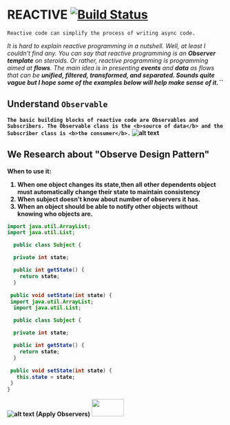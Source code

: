 # REACTIVE [![Build Status](https://travis-ci.org/nomensa/jquery.hide-show.svg)](https://travis-ci.org/nomensa/jquery.hide-show.svg?branch=master)

   ```Reactive code can simplify the process of writing async code.```

<p><i>It is hard to explain reactive programming in a nutshell. Well, at least I couldn’t find any. You can say that reactive programming is an <b>Observer template</b> on steroids. Or rather, reactive programming is programming aimed at <b>flows</b>. The main idea is in presenting <b>events</b> and <b>data</b> as flows that can be <b>unified<b>, <b>filtered</b>, <b>transformed</b>, and <b>separated</b>. Sounds quite <b>vague</b> but I hope some of the examples below will help make sense of it.``</i></p>
  
## Understand `Observable`

``The basic building blocks of reactive code are Observables and Subscribers. The Observable class is the <b>source of data</b> and the Subscriber class is <b>the consumer</b>.``
![alt text](https://github.com/danisluis6/RxJava-Introduction/blob/level_research_reactive/Deeply/1.png)

## We Research about "Observe Design Pattern"

When to use it:
1. When one object changes its state,then all other dependents object must automatically change their state to maintain consistency
2. When subject doesn't know about number of observers it has.
3. When an object should be able to notify other objects without knowing who objects are.

```java
import java.util.ArrayList;
import java.util.List;

  public class Subject {

  private int state;

  public int getState() {
    return state;
  }

 public void setState(int state) {
 import java.util.ArrayList;
  import java.util.List;

  public class Subject {

  private int state;

  public int getState() {
    return state;
  }

 public void setState(int state) {
   this.state = state;
 }
}   
```
![alt text](https://github.com/danisluis6/RxJava-Introduction/blob/level_research_reactive/Deeply/x.png) (Apply Observers)
<img src = "https://github.com/danisluis6/RxJava-Introduction/blob/level_research_reactive/Deeply/x.png" width="75px" height="40px"/>
